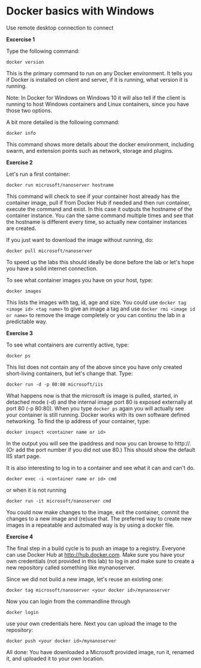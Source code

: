 # Docker basics with Windows 

Use remote desktop connection to connect 

**Excercise 1**

Type the following command:
```
docker version
```
This is the primary command to run on any Docker environment. It tells you if Docker is installed on client and server, if it is running, what version it is running. 

Note: In Docker for Windows on Windows 10 it will also tell if the client is running to host Windows containers and Linux containers, since you have those two options.

A bit more detailed is the following command:
```
docker info
```
This command shows more details about the docker environment, including swarm, and extension points such as network, storage and plugins. 

**Exercise 2**

Let's run a first container:
```
docker run microsoft/nanoserver hostname
```
This command will check to see if your container host already has the container image, pull if from Docker Hub if needed and then run container, execute the command and exist. In this case it outputs the hostname of the container instance. You can the same command multiple times and see that the hostname is different every time, so actually new container instances are created.

If you just want to download the image without running, do: 
```
docker pull microsoft/nanoserver
```
To speed up the labs this should ideally be done before the lab or let's hope you have a solid internet connection. 

To see what container images you have on your host, type:
```
docker images
```
This lists the images with tag, id, age and size. You could use `docker tag <image id> <tag name>` to give an image a tag and use `docker rmi <image id or name>` to remove the image completely or you can continu the lab in a predictable way. 

**Exercise 3**

To see what containers are currently active, type:
```
docker ps
```
This list does not contain any of the above since you have only created short-living containers, but let's change that. Type:
```
docker run -d -p 80:80 microsoft/iis
```
What happens now is that the microsoft iis image is pulled, started, in detached mode (-d) and the internal image port 80 is exposed externally at port 80 (-p 80:80). When you type `docker ps` again you will actually see your container is still running. Docker works with its own software defined networking. To find the ip address of your container, type:
```
docker inspect <container name or id>
```
In the output you will see the ipaddress and now you can browse to http://<ipaddress>. (Or add the port number if you did not use 80.) This should show the default IIS start page. 

It is also interesting to log in to a container and see what it can and can't do. 
```
docker exec -i <container name or id> cmd 
```
or when it is not running 
```
docker run -it microsoft/nanoserver cmd
```
You could now make changes to the image, exit the container, commit the changes to a new image and (re)use that. The preferred way to create new images in a repeatable and automated way is by using a docker file.

**Exercise 4**

The final step in a build cycle is to push an image to a registry. Everyone can use Docker Hub at http://hub.docker.com. Make sure you have your own credentials (not provided in this lab) to log in and make sure to create a new repository called something like mynanoserver. 

Since we did not build a new image, let's reuse an existing one:
```
docker tag microsoft/nanoserver <your docker id>/mynanoserver
```

Now you can login from the commandline through
```
docker login
```
use your own credentials here. Next you can upload the image to the repository:
```
docker push <your docker id>/mynanoserver
```

All done: You have downloaded a Microsoft provided image, run it, renamed it, and uploaded it to your own location. 
